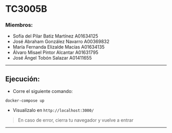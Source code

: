 # TC3005B

### Miembros:
- Sofía del Pilar Batiz Martínez A01634125
- José Abraham González Navarro A00369832
- María Fernanda Elizalde Macías A01634135
- Álvaro Misael Pintor Alcantar A01631795
- José Ángel Tobón Salazar A01411655
***
## Ejecución:
- Corre el siguiente comando:
```
docker-compose up
```
- Visualízalo en `http://localhost:3000/`
> En caso de error, cierra tu navegador y vuelve a entrar
***
